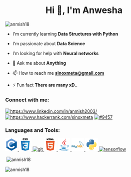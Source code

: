 <h1 align="center">Hi 👋, I'm Anwesha</h1>
<p align="left"> <img src="https://komarev.com/ghpvc/?username=anmish18&label=Profile%20views&color=0e75b6&style=flat" alt="anmish18" /> </p>

- I'm currently learning **Data Structures with Python**

- I'm passionate about **Data Science**

- I’m looking for help with **Neural networks**

- 💬 Ask me about **Anything**

- 📫 How to reach me **sinoxmeta@gmail.com**

- ⚡ Fun fact **There are many xD..**

<h3 align="left">Connect with me:</h3>
<p align="left">
<a href="https://linkedin.com/in/https://www.linkedin.com/in/anmish2003/" target="blank"><img align="center" src="https://raw.githubusercontent.com/rahuldkjain/github-profile-readme-generator/master/src/images/icons/Social/linked-in-alt.svg" alt="https://www.linkedin.com/in/anmish2003/" height="30" width="40" /></a>
<a href="https://www.hackerrank.com/https://www.hackerrank.com/sinoxmeta" target="blank"><img align="center" src="https://raw.githubusercontent.com/rahuldkjain/github-profile-readme-generator/master/src/images/icons/Social/hackerrank.svg" alt="https://www.hackerrank.com/sinoxmeta" height="30" width="40" /></a>
<a href="https://discord.gg/#9457" target="blank"><img align="center" src="https://raw.githubusercontent.com/rahuldkjain/github-profile-readme-generator/master/src/images/icons/Social/discord.svg" alt="#9457" height="30" width="40" /></a>
</p>

<h3 align="left">Languages and Tools:</h3>
<p align="left"> <a href="https://www.cprogramming.com/" target="_blank"> <img src="https://raw.githubusercontent.com/devicons/devicon/master/icons/c/c-original.svg" alt="c" width="40" height="40"/> </a> <a href="https://www.w3schools.com/css/" target="_blank"> <img src="https://raw.githubusercontent.com/devicons/devicon/master/icons/css3/css3-original-wordmark.svg" alt="css3" width="40" height="40"/> </a> <a href="https://git-scm.com/" target="_blank"> <img src="https://www.vectorlogo.zone/logos/git-scm/git-scm-icon.svg" alt="git" width="40" height="40"/> </a> <a href="https://www.w3.org/html/" target="_blank"> <img src="https://raw.githubusercontent.com/devicons/devicon/master/icons/html5/html5-original-wordmark.svg" alt="html5" width="40" height="40"/> </a> <a href="https://www.java.com" target="_blank"> <img src="https://raw.githubusercontent.com/devicons/devicon/master/icons/java/java-original.svg" alt="java" width="40" height="40"/> </a> <a href="https://www.mysql.com/" target="_blank"> <img src="https://raw.githubusercontent.com/devicons/devicon/master/icons/mysql/mysql-original-wordmark.svg" alt="mysql" width="40" height="40"/> </a> <a href="https://www.python.org" target="_blank"> <img src="https://raw.githubusercontent.com/devicons/devicon/master/icons/python/python-original.svg" alt="python" width="40" height="40"/> </a> <a href="https://www.tensorflow.org" target="_blank"> <img src="https://www.vectorlogo.zone/logos/tensorflow/tensorflow-icon.svg" alt="tensorflow" width="40" height="40"/> </a> </p>

<p>&nbsp;<img align="center" src="https://github-readme-stats.vercel.app/api?username=anmish18&show_icons=true&locale=en" alt="anmish18" /></p>

<p><img align="center" src="https://github-readme-streak-stats.herokuapp.com/?user=anmish18&" alt="anmish18" /></p>
